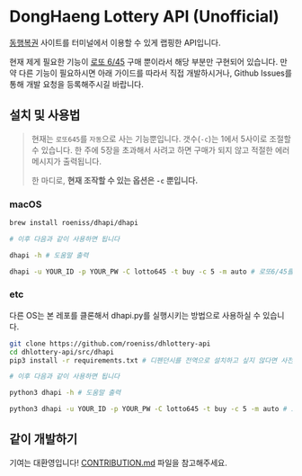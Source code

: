 # DongHaeng Lottery API (Unofficial)

[동행복권](https://dhlottery.co.kr/) 사이트를 터미널에서 이용할 수 있게 랩핑한 API입니다.

현재 제게 필요한 기능이 [로또 6/45](https://dhlottery.co.kr/gameInfo.do?method=gameMethod&wiselog=H_B_1_1) 구매 뿐이라서 해당 부분만 구현되어 있습니다. 만약 다른 기능이 필요하시면 아래 가이드를 따라서 직접 개발하시거나, Github Issues를 통해 개발 요청을 등록해주시길 바랍니다.

## 설치 및 사용법

> 현재는 `로또645`를 `자동`으로 사는 기능뿐입니다. 갯수(`-c`)는 1에서 5사이로 조절할 수 있습니다. 한 주에 5장을 초과해서 사려고 하면 구매가 되지 않고 적절한 에러 메시지가 출력됩니다.
>
> 한 마디로, **현재 조작할 수 있는 옵션은 `-c` 뿐입니다.**

### macOS

```sh
brew install roeniss/dhapi/dhapi

# 이후 다음과 같이 사용하면 됩니다

dhapi -h # 도움말 출력

dhapi -u YOUR_ID -p YOUR_PW -C lotto645 -t buy -c 5 -m auto # 로또6/45를 - 산다 - 5장 - 자동발급으로
```

### etc

다른 OS는 본 레포를 클론해서 dhapi.py를 실행시키는 방법으로 사용하실 수 있습니다.

```sh
git clone https://github.com/roeniss/dhlottery-api
cd dhlottery-api/src/dhapi
pip3 install -r requirements.txt # 디펜던시를 전역으로 설치하고 싶지 않다면 사전에 가상환경을 활성화해주세요

# 이후 다음과 같이 사용하면 됩니다

python3 dhapi -h # 도움말 출력

python3 dhapi -u YOUR_ID -p YOUR_PW -C lotto645 -t buy -c 5 -m auto # 로또6/45를 - 산다 - 5장 - 자동발급으로
```

## 같이 개발하기

기여는 대환영입니다! [CONTRIBUTION.md](https://github.com/roeniss/dhlottery-api/blob/main/CONTRIBUTION.md) 파일을 참고해주세요.
